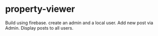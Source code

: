 # property-viewer
Build using firebase.
create an admin and a local user.
Add new post via Admin.
Display posts to all users.
